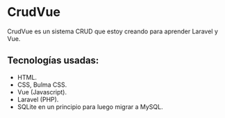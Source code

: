 # CrudVue

CrudVue es un sistema CRUD que estoy creando para aprender Laravel y Vue.

## Tecnologías usadas:

- HTML.
- CSS, Bulma CSS.
- Vue (Javascript).
- Laravel (PHP).
- SQLite en un principio para luego migrar a MySQL.
